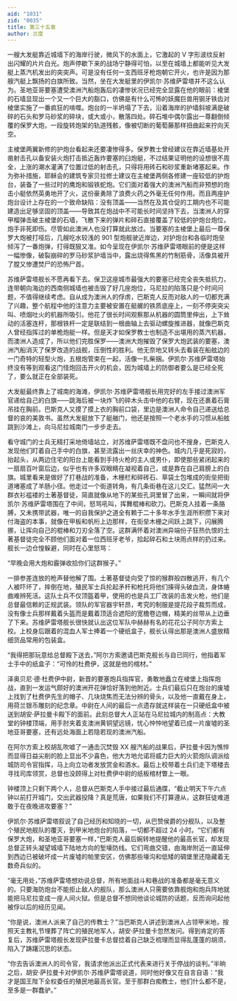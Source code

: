 ```yaml
---
aid: "1031"
zid: "0035"
title: 第三十五章
author: 兰度
---
```


一艘大发艇靠近城墙下的海岸行驶，微风下的水面上，它激起的 V 字形波纹反射出闪耀的片片白光。炮声停歇下来的战场宁静得可怕，以至在城墙上都能听见大发艇上蒸汽机发出的突突声。可是没有任何一支西班牙枪炮朝它开火，也许是因为那艘汽艇上飘扬的白旗所致。当然，坐在大发艇里的伊凯尔·苏维萨雷塔并不这么认为。圣地亚哥要塞遭受澳洲汽船炮轰后的凄惨状况已经完全显露在他的眼前：棱堡的石墙显现出一个又一个巨大的豁口，仿佛是有什么可怖的妖魔巨兽用钢牙铁齿对棱堡实施了一番疯狂的啃噬。炮台的一半坍塌了下去，沿着海岸的护墙斜坡满是破碎的石头和罗马砂浆的碎块，或大或小，散落四处。碎石堆中偶尔露出一尊翻倒倾覆的保罗大炮，一段旋转炮架的轨道残骸，像被切断的葡萄藤那样扭曲起来拧向天空。

主棱堡两翼新修的护炮台看起来还要凄惨得多。保罗教士曾经建议在靠近墙基处开凿射击孔以备安装火炮打击抵近轰炸要塞的臼炮艇，不过结果证明他的设想很不周全，上涨的潮水灌满了位置过低的射击孔，只得将用砖石和砂浆重新堵塞起来。作为弥补措施，耶稣会的建筑专家贝拉修士建议在主棱堡两侧各修建一座较低的护炮台，装备了一些过时的鹰炮和锻铁蛇炮。它们面对着强大的澳洲汽船而非预想的炮击小艇依然英勇地开了火，这份豪勇除了浪费火药之外毫无任何作用。而且两座护炮台设计上存在的一个致命缺陷：没有顶盖——当然在及其仓促的工期内也不可能建造出足够坚固的顶盖——导致其在炮战中不可能长时间坚持下去，当澳洲人的穿甲榴弹击破主棱堡的石墙，飞散下来的弹片和碎石直接覆盖了较低的护炮台炮位，炮手非死即伤。尽管如此澳洲人也没打算就此放过。当要塞的主棱堡上最后一尊保罗大炮被打哑后，几艘吃水较浅的 901 型炮舰驶近岸边，对护炮台和各临时炮垒倾泻了一番炮弹，打得既狠又准。如今呈现在伊凯尔·苏维萨雷塔眼前的便是这样一幅惨像，破裂崩碎的罗马砂浆护墙当中，露出烧得焦黑的竹制筋骨，活像具被开了膛又惨遭焚尸的恐怖尸首。

苏维萨雷塔舰长不愿再看下去。保卫这座城市最强大的要塞已经完全丧失抵抗力，连带朝向海边的西南侧城墙也被击毁了好几座炮位，马尼拉的陷落只是个时间问题，不值得继续考虑。自从成为澳洲人的俘虏，巴斯克人反而对敌人的一切都充满了兴趣，整个航程中他的注意力主要被安置在艇艉的铁质底座上，一刻不停突突尖叫、喷烟吐火的机器所吸引。他花了很长时间观察那从机器的圆筒里伸出，上下耸动的活塞连杆，那根铁杆一定是联结到一根曲轴上去驱动螺旋推进器，就像巴斯克人曾经指挥过的单桅炮艇一样。但是天才如保罗教士也制造不出堪用的蒸汽机器，而澳洲人造成了，所以他们完胜保罗——澳洲大炮摧毁了保罗大炮武装的要塞，澳洲汽船消灭了保罗改造的战舰，压倒性的胜利。他无奈地又转头去看装在船舷边的一门奇特的轻型火炮，五根炮管束在一起，活像一扎柴捆。伊凯尔·苏维萨雷塔始终没有等到观看这门怪炮回击开火的机会，因为城墙上的防御者要么是已经全死了，要么就正在全部装死。

大发艇最终靠上了城南的海滩，伊凯尔·苏维萨雷塔舰长用完好的左手接过澳洲军官递给自己的白旗——跳海后被一块炸飞的碎木头击中他的右臂，现在还裹着石膏吊挂在胸前。巴斯克人又摸了摸上衣的胸前口袋，里边是澳洲人命令自己递送给总督的哀的美敦书。虽然大发艇放下了艇艏门，他还是按照一个老水手的习惯从船舷跳到沙滩上，向马尼拉城南门一步步走去。

看守城门的士兵无精打采地倚墙站立，对苏维萨雷塔既不盘问也不搜身，巴斯克人发现他们盯着自己手中的白旗，甚至流露出一丝庆幸的神色。城内几乎是死寂的，抬起头，从两边住宅的阳台上能看到手持火枪的主人或男仆，即使那些紧闭起来的一扇扇百叶窗后边，似乎也有许多双眼睛在凝视着自己，或是靠在自己肩膀上的白旗。城里看来是做好了打巷战的准备，木栅栏和碎砖石、草袋土包堆成的街垒把街道堵塞成了羊肠小径。他走过一个街道转角，有几条街巷在这儿交汇。猛然间一大群衣衫褴褛的土著基督徒，简直就像从地下的某些孔洞里冒了出来，一瞬间就将伊凯尔·苏维萨雷塔围在了中间，怒骂吼叫，挥舞棍棒和砍刀。巴斯克人挂着一条胳膊，又未携带武器，唯一的自我保护之道全有赖于二十多年水手生涯所积攒下来对付海盗的本事，就像在甲板和帆桁上边那样，在街垒木栅之间跃上跳下，闪展腾挪，让挥向自己的棍棒和刀刃全落了空。这群满怀着对澳洲异端份子狂热仇恨的土著基督徒完全不顾他们面对着一位西班牙老爷，拾起碎石和土块雨点样的扔过来。舰长一边仓惶躲避，同时在心里怒骂：

“早晚会用大炮和霰弹收拾你们这群猴子。”

一排参差连放的枪声替他解了围。土著基督徒向受了惊的猴群般四散逃开，有几个人被吓坏了，摔倒在地，殖民军士兵抡起矛杆和枪托将他们揍得头破血流，身体蜷曲难辨死活。这队士兵不仅顶盔着甲，使用的也是兵工厂改装的击发火枪，他们是总督最信赖的正规武装。领队的军官器宇轩昂，考究的制服是提花段子裁剪而成，没有像士兵那样戴着头盔而是戴着顶适合遮阳的宽檐卷边帽，精美的丝带从上边垂了下来。苏维萨雷塔舰长很快就认出这位军队中赫赫有名的花花公子阿尔方索上校。上校身后跟着的混血人军士捧着一个硬纸盒子，舰长认得出那是澳洲人盛放精细货品常用的包装盒。

“我得把那玩意给总督殿下送去，”阿尔方索邀请巴斯克舰长与自已同行，他指着军士手中的纸盒子：“可怜的杜费伊，这就是他的棺材。”

泽奥贝尼·德·杜费伊中尉，新晋的要塞炮兵指挥官，勇敢地矗立在棱堡上指挥炮战，直到一发运气颇好的澳洲开花弹恰好落到他附近。士兵们最后只在炮台的废墟上找到了杜费伊先生的帽子、几块烧焦而无法分辨的骨头，以及他一直戴在身上，用荷兰银币雕刻的纪念章。中尉在人间的最后一点遗存就这样装在一只硬纸盒中被送到胡安·萨拉曼卡殿下的面前。此刻总督大人正站在马尼拉城内的制高点：大教堂的钟楼顶端，用手肘夹着支澳洲黄铜望远镜，忧心忡忡地望着已成一片废墟的圣地亚哥要塞，还有远处海面上若隐若现的澳洲汽船。

在阿尔方索上校胡乱吹嘘了一通击沉焚毁 XX 艘汽船的战果后，萨拉曼卡因为憔悴而显得日益尖削的脸上显出不少喜色，他大方地允诺将威力巨大的火箭炮队调派给城防司令官指挥，马上向立功者发放赏金和酒水。最后上校带着士兵们走下塔楼去寻找司库领赏，总督也没顾得上对杜费伊中尉的纸板棺材瞥上一眼。

钟楼顶上只剩下两个人，总督从巴斯克人手中接过最后通牒，“截止明天下午六点钟以前打开城门，交出武器投降？真是荒唐，如果我们不打算遵从，这群狂徒难道敢于在夜晚进攻要塞？”

伊凯尔·苏维萨雷塔叙说了自己经历和知晓的一切，从巴赞侯爵的分舰队，以及整个殖民地舰队的覆灭，到甲米地炮台的陷落，一切都不超过 24 小时。“它们都有保罗大炮，和圣地亚哥要塞一样，”巴斯克人最后婉转地提醒他的最高长官，却发现总督正转头凝望城墙下陆地方向的堑壕防线。它们弯曲交错，由海岸附近一直延伸到西边已被破坏成一片废墟的帕里安区，仿佛那些壕沟和低矮的碉堡里还隐藏着无数奇兵似的。

“毫无用处，”苏维萨雷塔想劝说总督，所有地面战斗和巷战的准备都是毫无意义的。只要海防炮台不能拒止敌人的舰队，那么澳洲人只需要依靠舰炮和炮兵阵地就能把马尼拉变成一座人间火狱。但是总督不想同他谈论城防的话题，反而询问起他被俘以后的经历见闻。

“你是说，澳洲人派来了自己的传教士？”当巴斯克人讲述到澳洲人占领甲米地，按照天主教礼节埋葬了阵亡的殖民地军人，胡安·萨拉曼卡忽然发问。得到肯定的答复后，苏维萨雷塔舰长发现萨拉曼卡总督捻着自己缺乏梳理而显得乱蓬蓬的胡须，陷入了踌躇沉思的状态。

“你去告诉澳洲人的司令官，我请求他派出正式代表来进行关于停战的谈判。”半晌之后，胡安·萨拉曼卡对伊凯尔·苏维萨雷塔说道，同时他好像又在自言自语：“我才是国王陛下全权委任的殖民地最高长官。至于那群白痴教士，他们什么都不是，至多是一群蠢驴。”
